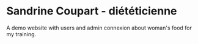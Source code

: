 ﻿# Sandrine Coupart - diététicienne

A demo website with users and admin connexion about woman's food for my training.
